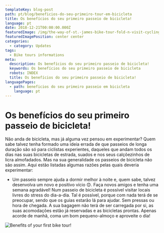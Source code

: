 ```yaml
---
templateKey: blog-post
path: pt/blog/beneficios-do-seu-primeiro-tour-em-bicicleta
title: Os benefícios do seu primeiro passeio de bicicleta!
language: pt
date: 2018-12-21T00:00:00.000Z
featuredImage: /img/the-way-of-st.-james-bike-tour-fold-n-visit-cycling-holidays-4323.jpg
featuredImagePosition: center center
categories:
  - category: Updates
tags:
  - Bike tours informations
meta:
  description: Os benefícios do seu primeiro passeio de bicicleta!
  keywords: Os benefícios do seu primeiro passeio de bicicleta
  robots: INDEX
  title: Os benefícios do seu primeiro passeio de bicicleta!
languagePages:
  - path: beneficios do seu primeiro passeio em bicicleta
    language: pt
---
```

# Os benefícios do seu primeiro passeio de bicicleta!

Não anda de bicicleta, mas já alguma vez pensou em experimentar? Quem sabe talvez tenha formado uma ideia errada de que passeios de longa duração são só para ciclistas experientes, daqueles que andam todos os dias nas suas bicicletas de estrada, suados e nos seus calçõezinhos de licra almofadados. Mas na sua generalidade os passeios de bicicleta não são assim. Aqui estão listadas algumas razões pelas quais deveria experimentar:

* Um passeio sempre ajuda a dormir melhor à noite e, quem sabe, talvez desenvolva um novo e positivo vício 😊. Faça novos amigos e tenha uma semana agradável! Num passeio de bicicleta é possível visitar locais livres do stress do dia-a-dia. Tal é possível, porque com nada terá de se preocupar, sendo que os guias estarão lá para ajudar. Sem pressas ou hora de chegada. A sua bagagem não terá de ser carregada por si, as suas acomodações estão já reservadas e as bicicletas prontas. Apenas acorde de manhã, coma um bom pequeno-almoço e aproveite o dia!

![Benefits of your first bike tour!](/img/the-way-of-st.-james-bike-tour-fold-n-visit-cycling-holidays-4323.jpg "Benefits of your first bike tour!")
